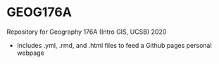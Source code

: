# GEOG176A 
Repository for Geography 176A (Intro GIS, UCSB) 2020
- Includes .yml, .rmd, and .html files to feed a Github pages personal webpage

